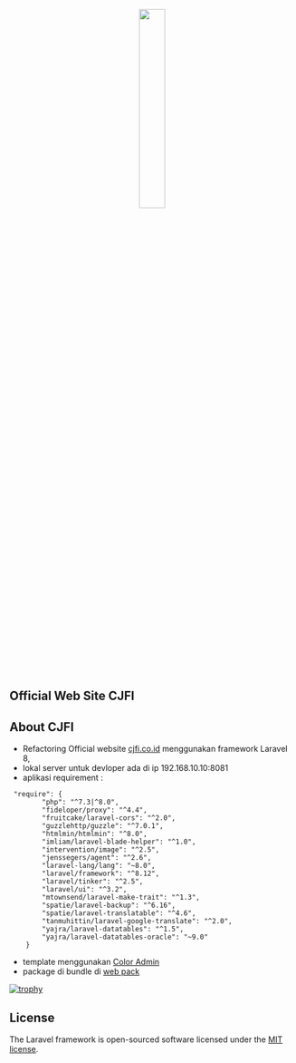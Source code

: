 <p align="center"><a href="#" target="_blank">
    <img src="http://cjfi.co.id:8081/src/img/logo.png" width="30%"></a>
</p>

<p align="center">
    <h2>Official Web Site CJFI</h2>
</p>

## About CJFI
- Refactoring Official website [cjfi.co.id](cjfi.co.id) menggunakan framework Laravel 8, 
- lokal server untuk devloper ada di ip 192.168.10.10:8081
- aplikasi requirement : 
``` 
 "require": {
        "php": "^7.3|^8.0",
        "fideloper/proxy": "^4.4",
        "fruitcake/laravel-cors": "^2.0",
        "guzzlehttp/guzzle": "^7.0.1",
        "htmlmin/htmlmin": "^8.0",
        "imliam/laravel-blade-helper": "^1.0",
        "intervention/image": "^2.5",
        "jenssegers/agent": "^2.6",
        "laravel-lang/lang": "~8.0",
        "laravel/framework": "^8.12",
        "laravel/tinker": "^2.5",
        "laravel/ui": "^3.2",
        "mtownsend/laravel-make-trait": "^1.3",
        "spatie/laravel-backup": "^6.16",
        "spatie/laravel-translatable": "^4.6",
        "tanmuhittin/laravel-google-translate": "^2.0",
        "yajra/laravel-datatables": "^1.5",
        "yajra/laravel-datatables-oracle": "~9.0"
    } 
```
- template menggunakan [ Color Admin ](https://seantheme.com/color-admin/admin/html/index_v3.html)
- package di bundle di [web pack](https://github.com/wisnubaldas/cjfi_dev/blob/31185a262afb9644dfa3963ac62027091d4ed4d3/webpack.mix.js) 

[![trophy](https://github-profile-trophy.vercel.app/?username=ryo-ma)](https://github.com/ryo-ma/github-profile-trophy)
## License

The Laravel framework is open-sourced software licensed under the [MIT license](https://opensource.org/licenses/MIT).
